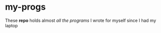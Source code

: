 # my-progs
These <b>repo</b> holds almost <i>all the programs</i> I wrote for myself since I had my laptop
